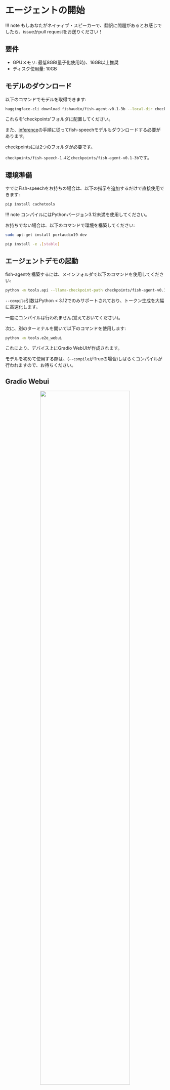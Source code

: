 # エージェントの開始

!!! note
    もしあなたがネイティブ・スピーカーで、翻訳に問題があるとお感じでしたら、issueかpull requestをお送りください！

## 要件

- GPUメモリ: 最低8GB(量子化使用時)、16GB以上推奨
- ディスク使用量: 10GB

## モデルのダウンロード

以下のコマンドでモデルを取得できます:

```bash
huggingface-cli download fishaudio/fish-agent-v0.1-3b --local-dir checkpoints/fish-agent-v0.1-3b
```

これらを'checkpoints'フォルダに配置してください。

また、[inference](inference.md)の手順に従ってfish-speechモデルもダウンロードする必要があります。

checkpointsには2つのフォルダが必要です。

`checkpoints/fish-speech-1.4`と`checkpoints/fish-agent-v0.1-3b`です。

## 環境準備

すでにFish-speechをお持ちの場合は、以下の指示を追加するだけで直接使用できます:
```bash
pip install cachetools
```

!!! note
    コンパイルにはPythonバージョン3.12未満を使用してください。

お持ちでない場合は、以下のコマンドで環境を構築してください:

```bash
sudo apt-get install portaudio19-dev

pip install -e .[stable]
```

## エージェントデモの起動

fish-agentを構築するには、メインフォルダで以下のコマンドを使用してください:

```bash
python -m tools.api --llama-checkpoint-path checkpoints/fish-agent-v0.1-3b/ --mode agent --compile
```

`--compile`引数はPython < 3.12でのみサポートされており、トークン生成を大幅に高速化します。

一度にコンパイルは行われません(覚えておいてください)。

次に、別のターミナルを開いて以下のコマンドを使用します:

```bash
python -m tools.e2e_webui
```

これにより、デバイス上にGradio WebUIが作成されます。

モデルを初めて使用する際は、(`--compile`がTrueの場合)しばらくコンパイルが行われますので、お待ちください。

## Gradio Webui
<p align="center">
   <img src="../../assets/figs/agent_gradio.png" width="75%">
</p>

お楽しみください！

## パフォーマンス

テストでは、4060搭載のラップトップではかろうじて動作しますが、非常に厳しい状態で、約8トークン/秒程度です。4090ではコンパイル時に約95トークン/秒で、これが推奨環境です。

# エージェントについて

このデモは初期アルファテストバージョンで、推論速度の最適化が必要で、修正を待つバグが多数あります。バグを発見した場合や修正したい場合は、issueやプルリクエストをいただけると大変嬉しく思います。